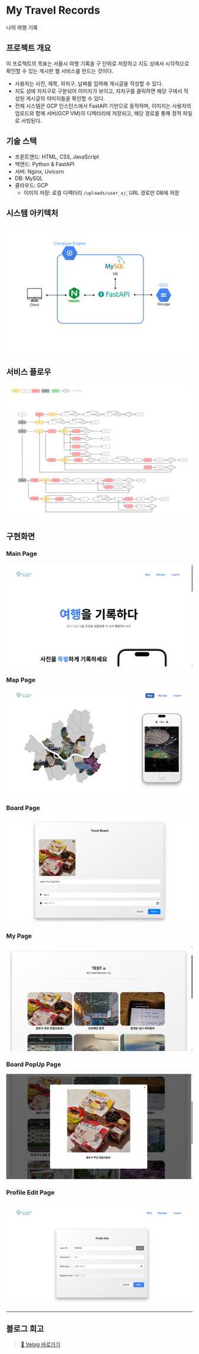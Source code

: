 # My Travel Records 
나의 여행 기록

## 프로젝트 개요

이 프로젝트의 목표는 서울시 여행 기록을 구 단위로 저장하고 지도 상에서 시각적으로 확인할 수 있는 게시판 웹 서비스를 만드는 것이다.

- 사용자는 사진, 제목, 자치구, 날짜를 입력해 게시글을 작성할 수 있다.
- 지도 상에 자치구로 구분되어 이미지가 보이고, 자치구를 클릭하면 해당 구에서 작성된 게시글의 이미지들을 확인할 수 있다.
- 전체 시스템은 GCP 인스턴스에서 FastAPI 기반으로 동작하며, 이미지는 사용자의 업로드와 함께 서버(GCP VM)의 디렉터리에 저장되고, 해당 경로를 통해 정적 파일로 서빙된다.

## 기술 스택

- 프론트엔드: HTML, CSS, JavaScript
- 백엔드: Python & FastAPI
- 서버: Nginx, Uvicorn
- DB: MySQL
- 클라우드: GCP
  +  이미지 저장: 로컬 디렉터리 `/uploads/user_x/`, URL 경로만 DB에 저장

## 시스템 아키텍처
![alt text](assets/systemarchitecture.png)


## 서비스 플로우
![alt text](assets/serviceflow.png)

## 구현화면

### Main Page
![alt text](assets/mainpage.png)

### Map Page
![alt text](assets/mappage.png)

### Board Page
![alt text](assets/boardpage.png)

### My Page
![alt text](assets/mypage.png)

### Board PopUp Page
![alt text](assets/boardpopuppage.png)

### Profile Edit Page
![alt text](assets/profileeditpage.png)

---

## 블로그 회고
> [🔗 Velog 바로가기](https://velog.io/@kangte/%ED%94%84%EB%A1%9C%EC%A0%9D%ED%8A%B8-my-travel-records)
